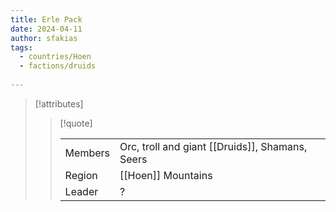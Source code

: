 ```yaml
---
title: Erle Pack
date: 2024-04-11
author: sfakias
tags:
  - countries/Hoen
  - factions/druids
 
---
```

> [!attributes]
> 
> > [!quote]
> >
> > | | |
> > | --- | --- |
> > | Members | Orc, troll and giant [[Druids]], Shamans, Seers |
> > | Region | [[Hoen]] Mountains |
> > | Leader | ? |